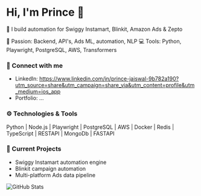 # Hi, I'm Prince 👋

🌱 I build automation for Swiggy Instamart, Blinkit, Amazon Ads & Zepto 

🧠 Passion: Backend, API's, Ads ML, automation, NLP 
💻 Tools: Python, Playwright, PostgreSQL, AWS, Transformers 

### 🔗 Connect with me
- LinkedIn: https://www.linkedin.com/in/prince-jaiswal-9b782a190?utm_source=share&utm_campaign=share_via&utm_content=profile&utm_medium=ios_app
- Portfolio: ...

### ⚙️ Technologies & Tools
Python | Node.js | Playwright | PostgreSQL | AWS | Docker | Redis | TypeScript | RESTAPI | MongoDb | FASTAPI 

### 🚀 Current Projects
- Swiggy Instamart automation engine
- Blinkit campaign automation
- Multi-platform Ads data pipeline

![GitHub Stats](https://github-readme-stats.vercel.app/api?username=prince725&count_private=true&show_icons=true)

